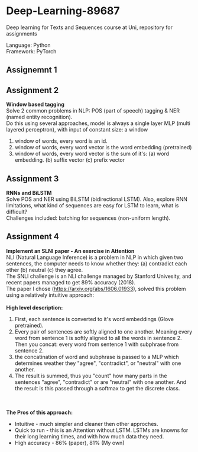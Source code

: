 # Deep-Learning-89687
Deep learning for Texts and Sequences course at Uni, repository for assignments

Language: Python <br/>
Framework: PyTorch <br/>

Assignemnt 1
------------

Assignment 2
------------
**Window based tagging**<br/>
Solve 2 common problems in NLP: POS (part of speech) tagging & NER (named entity recognition).<br/>
Do this using several approaches, model is always a single layer MLP (multi layered perceptron), with input of constant size: a window<br/>
1. window of words, every word is an id.<br/>
2. window of words, every word vector is the word embedding (pretrained)<br/>
3. window of words, every word vector is the sum of it's: (a) word embedding. (b) suffix vector (c) prefix vector

Assignment 3
------------
**RNNs and BiLSTM**<br/>
Solve POS and NER using BiLSTM (bidirectional LSTM). Also, explore RNN limitations, what kind of sequences are easy for LSTM to learn, what is difficult?<br/>
Challenges included: batching for sequences (non-uniform length).

Assignment 4
------------
**Implement an SLNI  paper - An exercise in Attention**<br/>
NLI (Natural Language Inference) is a problem in NLP in which given two sentences, the computer needs to know whether they: (a) contradict each other (b) neutral (c) they agree.<br/>
The SNLI challenge is an NLI challenge managed by Stanford Univesity, and recent papers managed to get 89% accuracy (2018).<br/>
The paper I chose (https://arxiv.org/abs/1606.01933), solved this problem using a relatively intuitive approach: <br/><br/>
**High level description:**
1. First, each sentence is converted to it's word embeddings (Glove pretrained).
2. Every pair of sentences are softly aligned to one another. Meaning every word from sentence 1 is softly aligned to all the words in sentence 2. Then you concat: every word from sentence 1 with subphrase from sentence 2.
3. the concatination of word and subphrase is passed to a MLP which determines weather they "agree", "contradict", or "neutral" with one another.
4. The result is summed, thus you "count" how many parts in the sentences "agree", "contradict" or are "neutral" with one another. And the result is this passed through a softmax to get the discrete class.

<br/><br/>
**The Pros of this approach:**
- Intuitive - much simpler and cleaner then other approches.
- Quick to run - this is an Attention without LSTM. LSTMs are knowns for their long learning times, and with how much data they need.
- High accuracy - 86% (paper), 81% (My own)
